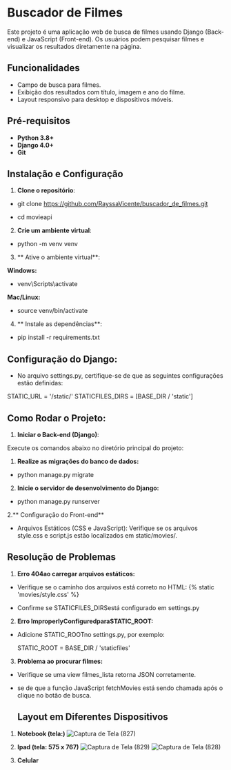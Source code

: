 # Buscador de Filmes

Este projeto é uma aplicação web de busca de filmes usando Django (Back-end) e JavaScript (Front-end). Os usuários podem pesquisar filmes e visualizar os resultados diretamente na página.

## Funcionalidades

- Campo de busca para filmes.
- Exibição dos resultados com título, imagem e ano do filme.
- Layout responsivo para desktop e dispositivos móveis.

## Pré-requisitos

- **Python 3.8+**
- **Django 4.0+**
- **Git**

## Instalação e Configuração

1. **Clone o repositório**:


- git clone https://github.com/RayssaVicente/buscador_de_filmes.git

- cd movieapi


2. **Crie um ambiente virtual**:

- python -m venv venv


3. ** Ative o ambiente virtual**:

**Windows:**

- venv\Scripts\activate

 **Mac/Linux:**

- source venv/bin/activate

4. ** Instale as dependências**:

- pip install -r requirements.txt


##  Configuração do Django:

- No arquivo settings.py, certifique-se de que as seguintes configurações estão definidas:

STATIC_URL = '/static/'
STATICFILES_DIRS = [BASE_DIR / 'static']

##  Como Rodar o Projeto:

1. **Iniciar o Back-end (Django)**:

Execute os comandos abaixo no diretório principal do projeto:

1. **Realize as migrações do banco de dados:**

- python manage.py migrate

2. **Inicie o servidor de desenvolvimento do Django:**

- python manage.py runserver


2.** Configuração do Front-end**

- Arquivos Estáticos (CSS e JavaScript): Verifique se os arquivos style.css e script.js estão localizados em static/movies/.


## Resolução de Problemas

1. **Erro 404ao carregar arquivos estáticos:**

- Verifique se o caminho dos arquivos está correto no HTML: {% static 'movies/style.css' %}

- Confirme se STATICFILES_DIRSestá configurado em settings.py


2. **Erro ImproperlyConfiguredparaSTATIC_ROOT:**

- Adicione STATIC_ROOTno settings.py, por exemplo:

  STATIC_ROOT = BASE_DIR / 'staticfiles'

3. **Problema ao procurar filmes:**

- Verifique se uma view filmes_lista retorna JSON corretamente.

- se de que a função JavaScript fetchMovies está sendo chamada após o clique no botão de busca.

  ## Layout em Diferentes Dispositivos
  
1. **Notebook (tela:)**
![Captura de Tela (827)](https://github.com/user-attachments/assets/ada955d2-f945-45b2-9009-026e0c34efdd)

2. **Ipad (tela: 575 x 767)**
![Captura de Tela (829)](https://github.com/user-attachments/assets/4e6fcd6e-7b12-44dc-a4d3-d0a6498eb551)
![Captura de Tela (828)](https://github.com/user-attachments/assets/ef1c3cee-1b80-4bc0-aef8-0ec139aaa0f5)
2. **Celular**
   

























